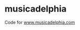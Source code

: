 musicadelphia
================================================================================
Code for www.musicadelphia.com
